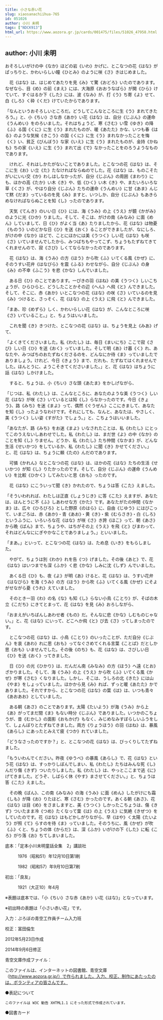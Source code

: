 ```yaml
---
title: 小さな赤い花
slug: xiaosanachiihua-765
id: 051026
author: 小川 未明
tags: ["NDCK913"]
html_url: https://www.aozora.gr.jp/cards/001475/files/51026_47958.html
---
```


## author: 小川 未明

おそろしいがけの中《なか》ほどの岩《いわ》かげに、とこなつの花《はな》がぱっちりと、かわいらしい瞳《ひとみ》のように咲《さ》きはじめました。

　花《はな》は、はじめてあたりを見《み》て驚《おどろ》いたのであります。なぜなら、目《め》の前《まえ》には、大海原《おおうなばら》が開《ひら》けていて、すぐはるか下《した》には、波《なみ》が、打《う》ち寄《よ》せて、白《しろ》く砕《くだ》けていたからであります。

「なんというおそろしいところだ。どうしてこんなところに生《う》まれてきたろう。」と、小《ちい》さな赤《あか》い花《はな》は、自分《じぶん》の運命《うんめい》をのろいました。それはちょうど、寒《さむ》い雪《ゆき》の降《ふ》る国《くに》に生《う》まれたものが、暖《あたた》かな、いつも春《はる》のような気候《きこう》の国《くに》に生《う》まれなかったことを悔《く》い、貧乏《びんぼう》な家《いえ》に生《う》まれたものが、金持《かねも》ちの家《いえ》に生《う》まれて出《で》なかったことをのろうようなものであります。

　けれど、それはしかたがないことでありました。とこなつの花《はな》は、そこに生《お》い立《た》たなければならぬのでした。花《はな》は、ものこそたがいにいい交《か》わしはしなかったが、自分《じぶん》の周囲《まわり》にも、ほかの高《たか》い木《き》や、低《ひく》い木《き》や、またいろいろな草《くさ》が、やはり自分《じぶん》たちの運命《うんめい》に甘《あま》んじて黙《だま》っているのを見《み》ますと、いつしか、自分《じぶん》もあきらめなければならぬことを知《し》ったのであります。

　天気《てんき》のいい日《ひ》には、海《うみ》の上《うえ》が鏡《かがみ》のように光《ひか》りました。そして、そこは、がけの南《みなみ》に面《めん》していまして、日《ひ》がよく当《あ》たりましたから、花《はな》は物憂《ものう》いのどかな日《ひ》を送《おく》ることができましたが、なにしろ、がけの中《なか》ほどで、ことにほかには美《うつく》しい花《はな》も咲《さ》いていませんでしたから、みつばちもやってこず、ちょうもたずねてきてくれませんので、寂《さび》しくてならなかったのであります。

　花《はな》は、海《うみ》の方《ほう》から吹《ふ》いてくる風《かぜ》に、そのうすい花弁《はなびら》を震《ふる》わせながら、自分《じぶん》の身《み》の不幸《ふこう》を悲《かな》しんでいました。

　ある日《ひ》のことであります。一ぴきの羽《はね》の美《うつく》しいこちょうが、ひらひらと、どうしたことかその辺《へん》へ飛《と》んできました。そして、そこに、赤《あか》いとこなつの花《はな》の咲《さ》いているのを見《み》つけると、さっそく、花《はな》の上《うえ》に飛《と》んできました。

「まあ、珍《めずら》しく、かわいらしい花《はな》が、こんなところに咲《さ》いていること。」と、ちょうはいいました。

　これを聞《き》きつけた、とこなつの花《はな》は、ちょうを見上《みあ》げて、

「よくきてくださいました。私《わたし》は、毎日《まいにち》ここで寂《さび》しい日《ひ》を送《おく》っていました。そして明《あ》け暮《く》れ、あなたや、みつばちのおたずねくださるのを、どんなにか待《ま》っていましたでありましょう。けれど、今日《きょう》まで、だれも、たずねてはくれませんでした。ほんとうに、ようこそきてくださいました。」と、花《はな》はちょうに話《はな》しかけました。

　すると、ちょうは、小《ちい》さな頭《あたま》をかしげながら、

「じつは、私《わたし》は、こんなところに、あなたのような美《うつく》しい花《はな》が咲《さ》いているとは知《し》らなかったのです。今日《きょう》、路《みち》を迷《まよ》って、偶然《ぐうぜん》ここにきまして、あなたを知《し》ったようなわけです。それにしても、なんと、あなたは、やさしく、美《うつく》しい姿《すがた》でしょう。」と、こちょうはいいました。

「あなたが、路《みち》をお迷《まよ》いなされたことは、私《わたし》にとってこのうえないしあわせでした。私《わたし》は、まだ世《よ》の中《なか》のことを知《し》りません。どうか、私《わたし》たち仲間《なかま》が、どんな生活《せいかつ》をしているか、私《わたし》に聞《き》かせてください。」と、花《はな》は、ちょうに頼《たの》んだのであります。

　可憐《かれん》なとこなつの花《はな》は、ほかの花《はな》たちの生活《せいかつ》が知《し》りたかったのです。そして、自分《じぶん》の運命《うんめい》を比較《ひかく》してみたいと思《おも》ったのです。

　花《はな》にこういって聞《き》かれたので、ちょうは答《こた》えました。

「そういわれれば、わたしは正直《しょうじき》に答《こた》えますが、あなたは、ほんとうに不《ふ》しあわせな方《かた》です。あなたがたの仲間《なかま》は、広々《ひろびろ》とした野原《のはら》に、自由《じゆう》にはびこって、いまごろは、赤《あか》・青《あお》・黄《き》・紫《むらさき》・白《しろ》というふうに、いろいろな花《はな》が咲《さ》き誇《ほこ》って、朝《あさ》から晩《ばん》まで、ちょうや、はちがその上《うえ》を飛《と》びまわって、それはどんなににぎやかなことでありましょう。」といいました。

「まあ。」といって、とこなつの花《はな》は、ため息《いき》をもらしました。

　やがて、ちょうは別《わか》れを告《つ》げました。その後《あと》で、花《はな》はいつまでも深《ふか》く悲《かな》しみに沈《しず》んでいました。

　あくる日《ひ》も、夜《よ》が明《あ》けると、花《はな》は、うすい花弁《はなびら》を海《うみ》の方《ほう》から吹《ふ》いてくる風《かぜ》にそよがせながら憂《うれ》えていました。

　そのとき一羽《わ》の名《な》も知《し》らない小鳥《ことり》が、そばの木立《こだち》にきてとまって、花《はな》を見《み》おろしながら、

「おまえがいちばんしあわせ者《もの》だ。そんなに悲《かな》しむものじゃない。」と、花《はな》にいって、どこへか飛《と》び去《さ》ってしまったのです。

　とこなつの花《はな》は、小鳥《ことり》のいったことが、ただ自分《じぶん》を哀《あわ》れに思《おも》ってなぐさめてくれる言葉《ことば》だとしか思《おも》いませんでした。その後《のち》も、花《はな》は、さびしい日《ひ》を送《おく》ってきました。

　日《ひ》の光《ひかり》は、だんだん南《みなみ》の方《ほう》へ遠《とお》ざかりました。そして、海《うみ》の上《うえ》から吹《ふ》いてくる風《かぜ》が寒《さむ》くなりました。しかし、そこは、うしろの北《きた》には山《やま》をしょっていました。ほかから見《み》れば、ずっと暖《あたた》かでありました。それですから、とこなつの花《はな》の葉《は》は、いつも青々《あおあお》としていました。

　ある朝《あさ》のことであります。太陽《たいよう》が海《うみ》から上《あ》がってまだ間《ま》もない時分《じぶん》でありました。いつかのこちょうが、昔《むかし》の面影《おもかげ》もなく、みじめなみすぼらしいふうをして、しょんぼりとたずねてきました。両方《りょうほう》の羽《はね》は、暴風《あらし》にあったとみえて疲《つか》れていました。

「どうなさったのですか？」と、とこなつの花《はな》は、びっくりしてたずねました。

「もういわんでください。昨夜《ゆうべ》の暴風《あらし》で、花《はな》という花《はな》は、すっかりしぼんでしまい、私《わたし》たちはみんな死《し》んだり傷《きず》ついたりしました。私《わたし》は、やっとここまで逃《に》げてきました。どうぞ、しばらく休《やす》まさせてください。」と、ちょうは答《こた》えました。

　その晩《ばん》、この南《みなみ》の海《うみ》に面《めん》したがけにも霜《しも》が降《お》りたほど、寒《さむ》かったのです。あくる朝《あさ》、花《はな》は目《め》をさましますと、美《うつく》しかったこちょうは、傷《きず》ついたまま冷《つめ》たくなって葉《は》の上《うえ》に気絶《きぜつ》をしていたのです。花《はな》はもどかしがりながら、早《はや》く太陽《たいよう》が照《て》らすのを待《ま》っていました。そのうちに、風《かぜ》が吹《ふ》くと、ちょうの体《からだ》は、深《ふか》いがけの下《した》に転《ころ》がり落《お》ちてしまいました。













底本：「定本小川未明童話全集　2」講談社

　　　1976（昭和51）年12月10日第1刷

　　　1982（昭和57）年9月10日第7刷

初出：「良友」

　　　1921（大正10）年4月

※表題は底本では、「小《ちい》さな赤《あか》い花《はな》」となっています。

※初出時の表題は「小さい赤い花」です。

入力：ぷろぼの青空工作員チーム入力班

校正：富田倫生

2012年5月23日作成

2014年9月6日修正

青空文庫作成ファイル：

このファイルは、インターネットの図書館、青空文庫（http://www.aozora.gr.jp/）で作られました。入力、校正、制作にあたったのは、ボランティアの皆さんです。











●表記について


	このファイルは W3C 勧告 XHTML1.1 にそった形式で作成されています。







●図書カード